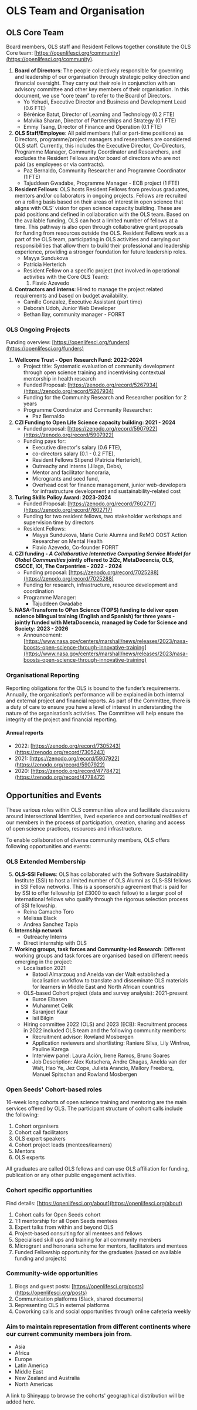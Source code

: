 # OLS Team and Organisation

## **OLS Core Team**

Board members, OLS staff and Resident Fellows together constitute the OLS Core team: [https://openlifesci.org/community](https://openlifesci.org/community). 

1. **Board of Directors**: The people collectively responsible for governing and leadership of our organisation through strategic policy direction and financial oversight. They carry out their role in conjunction with an advisory committee and other key members of their organisation. In this document, we use “core team” to refer to the Board of Directors.
    * Yo Yehudi, Executive Director and Business and Development Lead (0.6 FTE)
    * Bérénice Batut, Director of Learning and Technology  (0.2 FTE)
    * Malvika Sharan, Director of Partnerships and Strategy  (0.1 FTE)
    * Emmy Tsang, Director of Finance and Operation  (0.1 FTE)
2. **OLS Staff/Employee**: All paid members (full or part-time positions) as Directors, programme/project managers and researchers are considered OLS staff. Currently, this includes the Executive Director, Co-Directors, Programme Manager, Community Coordinator and Researchers, and excludes the Resident Fellows and/or board of directors who are not paid (as employees or via contracts).
    * Paz Bernaldo, Community Researcher and Programme Coordinator (1 FTE)
    * Tajuddeen Gwadabe, Programme Manager - ECB project (1 FTE)
3. **Resident Fellows**: OLS hosts Resident Fellows from previous graduates, mentors and/or collaborators in ongoing projects. Fellows are recruited on a rolling basis based on their areas of interest in open science that aligns with OLS’ vision for open science capacity building. These are paid positions and defined in collaboration with the OLS team. Based on the available funding, OLS can host a limited number of fellows at a time. This pathway is also open through collaborative grant proposals for funding from resources outside the OLS. Resident Fellows work as a part of the OLS team, participating in OLS activities and carrying out responsibilities that allow them to build their professional and leadership experience, providing a stronger foundation for future leadership roles.
    * Mayya Sundukova
    * Patricia Herterich
    * Resident Fellow on a specific project (not involved in operational activities with the Core OLS Team):
        1. Flavio Azevedo 
4. **Contractors and interns**: Hired to manage the project related requirements and based on budget availability.
    * Camille Gonzalez, Executive Assistant (part time)
    * Deborah Udoh, Junior Web Developer 
    * Bethan Ilay, community manager - FORRT

### OLS Ongoing Projects

Funding overview: [https://openlifesci.org/funders](https://openlifesci.org/funders) 

1. **Wellcome Trust - Open Research Fund: 2022-2024**
    * Project title: Systematic evaluation of community development through open science training and incentivising contextual mentorship in health research
    * Funded Proposal: [https://zenodo.org/record/5267934](https://zenodo.org/record/5267934) 
    * Funding for the Community Research and Researcher position for 2 years
    * Programme Coordinator and Community Researcher: 
        * Paz Bernaldo
2. **CZI Funding to Open Life Science capacity building: 2021 - 2024**
    * Funded proposal: [https://zenodo.org/record/5907922](https://zenodo.org/record/5907922) 
    * Funding pays for:
        * Executive director's salary (0.6 FTE), 
        * co-directors salary (0.1 - 0.2 FTE), 
        * Resident Fellows Stipend (Patricia Herterich), 
        * Outreachy and interns (Jilaga, Debs),
        * Mentor and facilitator honoraria,
        * Microgrants and seed fund,
        * Overhead cost for finance management, junior web-developers for infrastructure development and sustainability-related cost
3. **Turing Skills Policy Award: 2023-2024** 
    * Funded Proposal: [https://zenodo.org/record/7602717](https://zenodo.org/record/7602717)  
    * Funding for two resident fellows, two stakeholder workshops and supervision time by directors
    * Resident Fellows: 
        * Mayya Sundukova, Marie Curie Alumna and ReMO COST Action Researcher on Mental Health
        * Flavio Azevedo, Co-founder FORRT
4. **CZI funding - _A Collaborative Interactive Computing Service Model for Global Communities_ jointly offered to 2i2c, MetaDocencia, OLS, CSCCE, IOI, The Carpentries - 2022 - 2024**
    * Funding proposal: [https://zenodo.org/record/7025288](https://zenodo.org/record/7025288) 
    * Funding for research, infrastructure, resource development and coordination
    * Programme Manager:
        * Tajuddeen Gwadabe
5. **NASA-Transform to OPen Science (TOPS) funding to deliver open science bilingual training (English and Spanish) for three years - jointly funded with MetaDocencia, managed by Code for Science and Society: 2023 - 2026**
    * Announcement: [https://www.nasa.gov/centers/marshall/news/releases/2023/nasa-boosts-open-science-through-innovative-training](https://www.nasa.gov/centers/marshall/news/releases/2023/nasa-boosts-open-science-through-innovative-training)

### Organisational Reporting

Reporting obligations for the OLS is bound to the funder’s requirements. Annually,  the organisation’s performance will be explained in both internal and external project and financial reports. As part of the Committee, there is a duty of care to ensure you have a level of interest in understanding the nature of the organisation’s activities. The Committee will help ensure the integrity of the project and financial reporting.

#### Annual reports


* 2022: [https://zenodo.org/record/7305243](https://zenodo.org/record/7305243)
* 2021: [https://zenodo.org/record/5907922](https://zenodo.org/record/5907922) 
* 2020: [https://zenodo.org/record/4778472](https://zenodo.org/record/4778472) 

## Opportunities and Events

These various roles within OLS communities allow and facilitate discussions around intersectional Identities, lived experience and contextual realities of our members in the process of participation, creation, sharing and access of open science practices, resources and infrastructure.

To enable collaboration of diverse community members, OLS offers following opportunities and events:

### OLS Extended Membership

5. **OLS-SSI Fellows**: OLS has collaborated with the Software Sustainability Institute (SSI) to host a limited number of OLS Alumni as OLS-SSI fellows in SSI Fellow networks. This is a sponsorship agreement that is paid for by SSI to offer fellowship (of £3000 to each fellow) to a larger pool of international fellows who qualify through the rigorous selection process of SSI fellowship.
    * Reina Camacho Toro
    * Melissa Black
    * Andrea Sanchez Tapia
6. **Internship network**
    * Outreachy Interns
    * Direct internship with OLS
7. **Working groups, task forces and Community-led Research**: Different working groups and task forces are organised based on different needs emerging in the project:
    * Localisation 2021
        * Batool Almarzouq and Anelda van der Walt established a localisation workflow to translate and disseminate OLS materials for learners in Middle East and North African countries
    * OLS-based Cohort project (data and survey analysis): 2021-present
        * Burce Elbasen
        * Muhammet Celik
        * Saranjeet Kaur
        * Isil Bilgin
    * Hiring committee 2022 (OLS) and 2023 (ECB): Recruitment process in 2022 included OLS team and the following community members:
        * Recruitment advisor: Rowland Mosbergen
        * Application reviewers and shortlisting: Raniere Silva, Lily Winfree, Pauline Karega
        * Interview panel: Laura Ación, Irene Ramos, Bruno Soares
        * Job Description: Alex Kutschera, Andre Chagas, Anelda van der Walt, Hao Ye, Jez Cope, Julieta Arancio, Mallory Freeberg, Manuel Spitschan and Rowland Mosbergen

### Open Seeds' Cohort-based roles

16-week long cohorts of open science training and mentoring are the main services offered by OLS. The participant structure of cohort calls include the following:

1. Cohort organisers
2. Cohort call facilitators
3. OLS expert speakers
4. Cohort project leads (mentees/learners)
5. Mentors
6. OLS experts

All graduates are called OLS fellows and can use OLS affiliation for funding, publication or any other public engagement activities.

### Cohort specific opportunities

Find details: [https://openlifesci.org/about](https://openlifesci.org/about) 

1. Cohort calls for Open Seeds cohort
2. 1:1 mentorship for all Open Seeds mentees
3. Expert talks from within and beyond OLS
4. Project-based consulting for all mentees and fellows
5. Specialised skill ups and training for all community members
6. Microgrant and honoraria scheme for mentors, facilitators and mentees
7. Funded Fellowship opportunity for the graduates (based on available funding and projects)

### Community-wide opportunities

1. Blogs and guest posts: [https://openlifesci.org/posts](https://openlifesci.org/posts) 
2. Communication platforms (Slack, shared documents)
3. Representing OLS in external platforms
4. Coworking calls and social opportunities through online cafeteria weekly

### Aim to maintain representation from different continents where our current community members join from.

* Asia
* Africa
* Europe
* Latin America
* Middle East
* New Zealand and Australia
* North Americas

A link to Shinyapp to browse the cohorts' geographical distribution will be added here.

